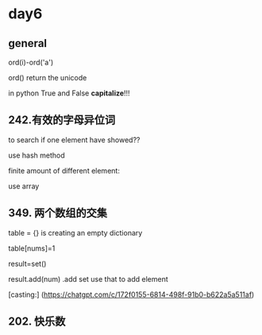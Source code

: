 # day6

## general

ord(i)-ord('a')

ord() return the unicode

in python True and False **capitalize**!!!

##  242.有效的字母异位词 
to search if one element have showed??

use hash method

finite amount of different element:

use array
##  349. 两个数组的交集

table = {} is creating an empty dictionary

table[nums]=1

result=set()

result.add(num) .add set use that to add element

[casting:] (https://chatgpt.com/c/172f0155-6814-498f-91b0-b622a5a511af)


## 202. 快乐数 




